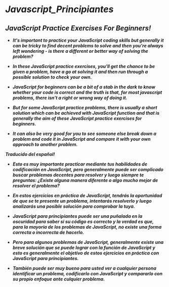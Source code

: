 # **_Javascript_Principiantes_**

## **_JavaScript Practice Exercises For Beginners!_**

- **_It's important to practice your JavaScript coding skills but generally it can be tricky to find decent problems to solve and then you're always left wondering - is there a different or better way of solving the problem?_**

- **_In these JavaScript practice exercises, you'll get the chance to be given a problem, have a go at solving it and then run through a possible solution to check your own._**

- **_JavaScript for beginners can be a bit of a stab in the dark to know whether your code is correct and the truth is that, for most javascript problems, there isn't a right or wrong way of doing it._**

- **_But for some JavaScript practice problems, there is usually a short solution which can be achieved with JavaScript function and that is generally the aim of these JavaScript practice exercises for beginners._**

- **_It can also be very good for you to see someone else break down a problem and code it in JavaScript and compare it with your own approach to another problem._**

**_Traducido del español!_**

- **_Esto es muy importante practicar mediante tus habilidades de codificación en JavaScript, pero  generalmente puede ser complicado buscar problemas decentes para resolver y luego siempre te preguntas: ¿Existe alguna manera diferente o algo mucho mejor de resolver el problema?_**

- **_En estos ejercicios en práctica de JavaScript, tendrás la oportunidad de que se te presente un problema, intentarás resolverlo y luego analizarás una posible solución para comprobar la tuya._**

- **_JavaScript para principiantes puede ser una puñalada en la oscuridad para saber si su código es correcto y la verdad es que, para la mayoría de los problemas de JavaScript, no existe una forma correcta o incorrecta de hacerlo._**

- **_Pero para algunos problemas de JavaScript, generalmente existe una breve solución que se puede lograr con la función de JavaScript y esto es generalmente el objetivo de estos ejercicios en práctica con JavaScript para principiantes._**

- **_También puede ser muy bueno para usted ver a cualquier persona identificar un problema, codificarlo con JavaScript y compararlo con su propio enfoque ante culquier problema._**
